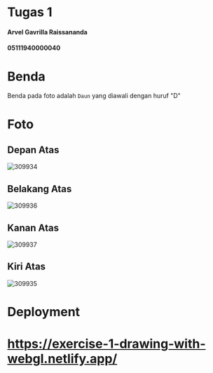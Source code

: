# Tugas 1
#### Arvel Gavrilla Raissananda
#### 05111940000040

# Benda
Benda pada foto adalah ```Daun``` yang diawali dengan huruf "D"

# Foto

## Depan Atas
![309934](https://user-images.githubusercontent.com/72689610/135843847-fba1440f-5da7-4556-98d1-edbf824fe136.jpg)

## Belakang Atas
![309936](https://user-images.githubusercontent.com/72689610/135843902-84cd51a4-8a1a-477c-ac23-48f18b3d329a.jpg)

## Kanan Atas
![309937](https://user-images.githubusercontent.com/72689610/135843954-4fe51c11-3336-4d55-b819-248a0b45aaac.jpg)

## Kiri Atas
![309935](https://user-images.githubusercontent.com/72689610/135843966-7c439708-9ec1-4a77-8fd9-ef9946428276.jpg)

# Deployment
# https://exercise-1-drawing-with-webgl.netlify.app/
